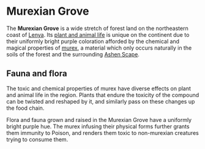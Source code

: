# Murexian Grove

The **Murexian Grove** is a wide stretch of forest land on the northeastern coast of [Lenya](lenya.md). Its [plant and animal life](../../../bestiary/murexian-creature.md) is unique on the continent due to their uniformly bright purple coloration afforded by the chemical and magical properties of [murex](../../../artifacts/murex/murex.md), a material which only occurs naturally in the soils of the forest and the surrounding [Ashen Scape](ashen-scape.md).

## Fauna and flora

The toxic and chemical properties of murex have diverse effects on plant and animal life in the region. Plants that endure the toxicity of the compound can be twisted and reshaped by it, and similarly pass on these changes up the food chain.

Flora and fauna grown and raised in the Murexian Grove have a uniformly bright purple hue. The murex infusing their physical forms further grants them immunity to Poison, and renders them toxic to non-murexian creatures trying to consume them.
